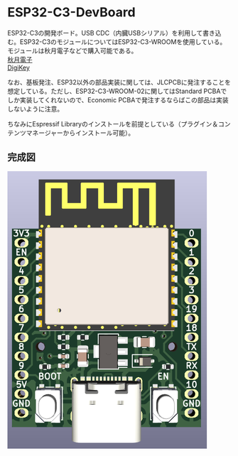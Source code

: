 # ESP32-C3-DevBoard

ESP32-C3の開発ボード。USB CDC（内臓USBシリアル）を利用して書き込む。ESP32-C3のモジュールについてはESP32-C3-WROOMを使用している。モジュールは秋月電子などで購入可能である。  
[秋月電子](https://akizukidenshi.com/catalog/g/gM-17493/)  
[DigiKey](https://www.digikey.jp/ja/products/detail/espressif-systems/ESP32-C3-WROOM-02-N4/14553031)

なお、基板発注、ESP32以外の部品実装に関しては、JLCPCBに発注することを想定している。ただし、ESP32-C3-WROOM-02に関してはStandard PCBAでしか実装してくれないので、Economic PCBAで発注するならばこの部品は実装しないように注意。

ちなみにEspressif Libraryのインストールを前提としている（プラグイン＆コンテンツマネージャーからインストール可能）。

## 完成図
![image](/ESP32-C3-DevBoard.png)
